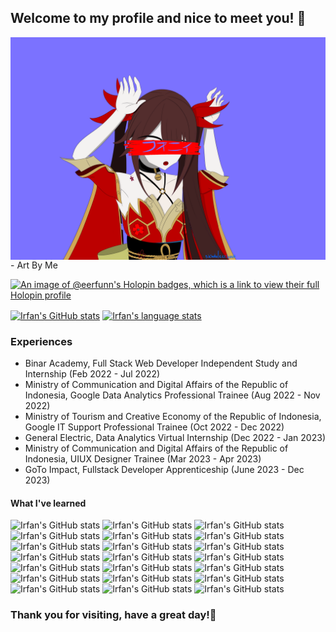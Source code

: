 ## Welcome to my profile and nice to meet you! 🌟

<img align="center" alt="HSR Sparkle Phony Art" src="https://raw.githubusercontent.com/eerfunn/eerfunn/main/assets/phonyforgithub.png" />
- Art By Me

<!-- <img align="center" alt="Prinz Eugen Azur Lane" src="https://raw.githubusercontent.com/eerfunn/eerfunn/main/assets/eugen.png" /> -->
<!-- - Prinz Eugen's Art by ひみつ (Pixiv) -->

[![An image of @eerfunn's Holopin badges, which is a link to view their full Holopin profile](https://holopin.me/eerfunn)](https://holopin.io/@eerfunn)

<a href="github.com/eerfunn"><img align="center" src="https://github-readme-stats.vercel.app/api?username=eerfunn&count_private=true&show_icons=true&bg_color=0d1117&text_color=ffffff&title_color=00ffff&icon_color=FFD700&border_color=FFD700" alt="Irfan's GitHub stats"/></a>
<a href="github.com/eerfunn"><img align="center" src="https://github-readme-stats.vercel.app/api/top-langs/?username=eerfunn&layout=compact&bg_color=0d1117&text_color=ffffff&title_color=00ffff&icon_color=FFD700&border_color=FFD700" alt="Irfan's language stats"/></a>

### Experiences

- Binar Academy, Full Stack Web Developer Independent Study and Internship (Feb 2022 - Jul 2022)
- Ministry of Communication and Digital Affairs of the Republic of Indonesia, Google Data Analytics Professional Trainee (Aug 2022 - Nov 2022)
- Ministry of Tourism and Creative Economy of the Republic of Indonesia, Google IT Support Professional Trainee (Oct 2022 - Dec 2022)
- General Electric, Data Analytics Virtual Internship (Dec 2022 - Jan 2023)
- Ministry of Communication and Digital Affairs of the Republic of Indonesia, UIUX Designer Trainee (Mar 2023 - Apr 2023)
- GoTo Impact, Fullstack Developer Apprenticeship (June 2023 - Dec 2023)

#### What I've learned

![Irfan's GitHub stats](https://img.shields.io/badge/Adobe%20After%20Effects-393665?logo=Adobe%20After%20Effects&logoColor=CF96FD)
![Irfan's GitHub stats](https://img.shields.io/badge/MedibangPaintPro-000?logo=adobe%20illustrator&logoColor=white)
![Irfan's GitHub stats](https://img.shields.io/badge/Blender-%23F5792A.svg?logo=blender&logoColor=white)
![Irfan's GitHub stats](https://img.shields.io/badge/-Figma-black?style=flat-square&logo=figma)
![Irfan's GitHub stats](https://img.shields.io/badge/-HTML5-black?style=flat-square&logo=html5)
![Irfan's GitHub stats](https://img.shields.io/badge/-CSS-black?style=flat-square&logo=css3)
![Irfan's GitHub stats](https://img.shields.io/badge/-Javascript-black?style=flat-square&logo=javascript)
![Irfan's GitHub stats](https://img.shields.io/badge/-Git-black?style=flat-square&logo=git)
![Irfan's GitHub stats](https://img.shields.io/badge/-MySql-black?style=flat-square&logo=mysql)
![Irfan's GitHub stats](https://img.shields.io/badge/-MongoDB-black?style=flat-square&logo=mongodb)
![Irfan's GitHub stats](https://img.shields.io/badge/-Express.js-black?style=flat-square&logo=express)
![Irfan's GitHub stats](https://img.shields.io/badge/-React.js-black?style=flat-square&logo=react)
![Irfan's GitHub stats](https://img.shields.io/badge/-Node.js-black?style=flat-square&logo=nodedotjs)
![Irfan's GitHub stats](https://img.shields.io/badge/-Google_Cloud-black?style=flat-square&logo=googlecloud)
![Irfan's GitHub stats](https://img.shields.io/badge/-Firebase-black?style=flat-square&logo=firebase)
![Irfan's GitHub stats](https://img.shields.io/badge/Kubernetes-000?logo=kubernetes&logoColor=326CE5)
![Irfan's GitHub stats](https://img.shields.io/badge/-Flutter-black?style=flat-square&logo=flutter)
![Irfan's GitHub stats](https://img.shields.io/badge/-PHP-black?style=flat-square&logo=php)
![Irfan's GitHub stats](https://img.shields.io/badge/-Laravel-black?style=flat-square&logo=laravel)
![Irfan's GitHub stats](https://img.shields.io/badge/-Code_Igniter-black?style=flat-square&logo=codeigniter)
![Irfan's GitHub stats](https://img.shields.io/badge/-Unity_Game_Engine-black?style=flat-square&logo=unity)

### Thank you for visiting, have a great day!🌟
